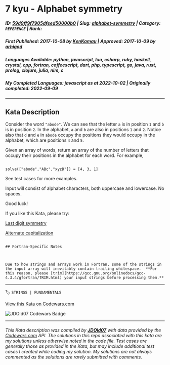 # 7 kyu - Alphabet symmetry

##### **ID**: [59d9ff9f7905dfeed50000b0](https://www.codewars.com/kata/59d9ff9f7905dfeed50000b0) | **Slug**: [alphabet-symmetry](https://www.codewars.com/kata/59d9ff9f7905dfeed50000b0) | **Category**: `REFERENCE` | **Rank**: <span style="color:white">7 kyu</span>

##### **First Published**: 2017-10-08 ***by*** [KenKamau](https://www.codewars.com/users/KenKamau) | **Approved**: 2017-10-09 ***by*** [arhigod](https://www.codewars.com/users/arhigod)

##### **Languages Available**: python, javascript, lua, csharp, ruby, haskell, crystal, cpp, fortran, coffeescript, dart, php, typescript, go, java, rust, prolog, clojure, julia, nim, c

##### **My Completed Languages**: javascript ***as at*** 2022-10-02 | **Originally completed**: 2022-09-09

---

## Kata Description


Consider the word `"abode"`. We can see that the letter `a` is in position `1` and `b` is in position `2`. In the alphabet, `a` and `b` are also in positions `1` and `2`. Notice also that `d` and `e` in `abode` occupy the positions they would occupy in the alphabet, which are positions `4` and `5`. 



Given an array of words, return an array of the number of letters that occupy their positions in the alphabet for each word. For example,

```

solve(["abode","ABc","xyzD"]) = [4, 3, 1]

```

See test cases for more examples.



Input will consist of alphabet characters, both uppercase and lowercase. No spaces.



Good luck!



If you like this Kata, please try: 



[Last digit symmetry](https://www.codewars.com/kata/59a9466f589d2af4c50001d8)



[Alternate capitalization](https://www.codewars.com/kata/59cfc000aeb2844d16000075)



~~~if:fortran

## Fortran-Specific Notes



Due to how strings and arrays work in Fortran, some of the strings in the input array will inevitably contain trailing whitespace.  **For this reason, please [trim](https://gcc.gnu.org/onlinedocs/gcc-4.3.4/gfortran/TRIM.html) your input strings before processing them.**

~~~

---


🏷 `STRINGS | FUNDAMENTALS`


[View this Kata on Codewars.com](https://www.codewars.com/kata/59d9ff9f7905dfeed50000b0)

![](https://www.codewars.com/users/jdold07/badges/large "JDOld07 Codewars Badge")

---

###### *This Kata description was compiled by [**JDOld07**](https://tpstech.dev) with data provided by the [Codewars.com](https://www.codewars.com) API.  The solutions in this repo associated with this kata are my solutions unless otherwise noted in the code file.  Test cases are generally those as provided in the Kata, but may include additional test cases I created while coding my solution.  My solutions are not always commented as the solutions are rarely submitted with comments.*
